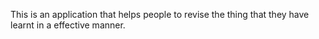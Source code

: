 This is an application that helps people to revise the thing that they have learnt in a effective manner.
